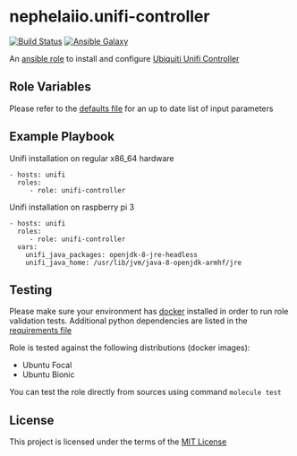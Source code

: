 # nephelaiio.unifi-controller

[![Build Status](https://github.com/nephelaiio/ansible-role-unifi-controller/workflows/CI/badge.svg)](https://github.com/nephelaiio/ansible-role-unifi-controller/actions)
[![Ansible Galaxy](http://img.shields.io/badge/ansible--galaxy-nephelaiio.unifi-controller-blue.svg)](https://galaxy.ansible.com/nephelaiio/unifi-controller/)

An [ansible role](https://galaxy.ansible.com/nephelaiio/unifi-controller) to install and configure [Ubiquiti Unifi Controller](https://www.ubnt.com/enterprise/software/)

## Role Variables

Please refer to the [defaults file](/defaults/main.yml) for an up to date list of input parameters

## Example Playbook

Unifi installation on regular x86_64 hardware

```
- hosts: unifi
  roles:
     - role: unifi-controller
```

Unifi installation on raspberry pi 3
```
- hosts: unifi
  roles:
     - role: unifi-controller
  vars:
    unifi_java_packages: openjdk-8-jre-headless
    unifi_java_home: /usr/lib/jvm/java-8-openjdk-armhf/jre
```

## Testing

Please make sure your environment has [docker](https://www.docker.com) installed in order to run role validation tests. Additional python dependencies are listed in the [requirements file](https://github.com/nephelaiio/ansible-role-requirements/blob/master/requirements.txt)

Role is tested against the following distributions (docker images):
  * Ubuntu Focal
  * Ubuntu Bionic

You can test the role directly from sources using command ` molecule test `

## License

This project is licensed under the terms of the [MIT License](/LICENSE)
